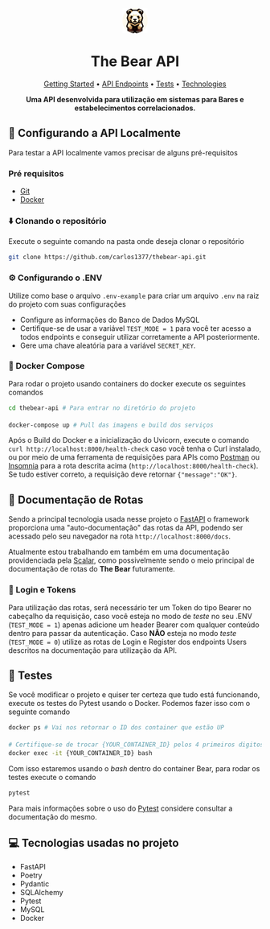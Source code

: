 <p align="center" ><img align="center" src="github-logo.png" width=50></p>
<h1 align="center">The Bear API </h1>

<p align="center">
 <a href="#started">Getting Started</a> • 
  <a href="#routes">API Endpoints</a> •
 <a href="#tests">Tests</a> •
 <a href="#tech">Technologies</a>
</p>

<p align="center">
  <b>Uma API desenvolvida para utilização em sistemas para Bares e estabelecimentos correlacionados.</b>
</p>


<h2 id="started">🚀 Configurando a API Localmente</h2>

Para testar a API localmente vamos precisar de alguns pré-requisitos

### Pré requisitos

- [Git](https://git-scm.com/downloads)
- [Docker](https://www.docker.com/get-started/)

### ⬇️ Clonando o repositório

Execute o seguinte comando na pasta onde deseja clonar o repositório

```bash
git clone https://github.com/carlos1377/thebear-api.git
```

### ⚙️ Configurando o .ENV

Utilize como base o arquivo `.env-example` para criar um arquivo `.env` na raiz do projeto com suas configurações

 - Configure as informações do Banco de Dados MySQL
 - Certifique-se de usar a variável `TEST_MODE = 1` para você ter acesso a todos endpoints e conseguir utilizar corretamente a API posteriormente.
 - Gere uma chave aleatória para a variável `SECRET_KEY`.

### 🐳 Docker Compose

Para rodar o projeto usando containers do docker execute os seguintes comandos

```bash
cd thebear-api # Para entrar no diretório do projeto

docker-compose up # Pull das imagens e build dos serviços
```
Após o Build do Docker e a inicialização do Uvicorn, execute o comando `curl http://localhost:8000/health-check` caso você tenha o Curl instalado, ou por meio de uma ferramenta de requisições para APIs como [Postman](https://www.postman.com/downloads/) ou [Insomnia](https://insomnia.rest/download) para a rota descrita acima (`http://localhost:8000/health-check`). Se tudo estiver correto, a requisição deve retornar `{"message":"OK"}`.

<h2 id="routes">🚩 Documentação de Rotas</h2>

Sendo a principal tecnologia usada nesse projeto o [FastAPI](https://fastapi.tiangolo.com/) o framework proporciona uma "auto-documentação" das rotas da API, podendo ser acessado pelo seu navegador na rota `http://localhost:8000/docs`. 

Atualmente estou trabalhando em também em uma documentação providenciada pela [Scalar](https://docs.scalar.com), como possivelmente sendo o meio principal de documentação de rotas do **The Bear** futuramente.

### 🤖 Login e Tokens

Para utilização das rotas, será necessário ter um Token do tipo Bearer no cabeçalho da requisição, caso você esteja no modo de *teste* no seu .ENV (`TEST_MODE = 1`) apenas adicione um header Bearer com qualquer conteúdo dentro para passar da autenticação. Caso **NÃO** esteja no modo *teste* (`TEST_MODE = 0`) utilize as rotas de Login e Register dos endpoints Users descritos na documentação para utilização da API.

<h2 id="tests">🚧 Testes</h2>

Se você modificar o projeto e quiser ter certeza que tudo está funcionando, execute os testes do Pytest usando o Docker. Podemos fazer isso com o seguinte comando 

```bash
docker ps # Vai nos retornar o ID dos container que estão UP

# Certifique-se de trocar {YOUR_CONTAINER_ID} pelos 4 primeiros digitos do ID do container Bear
docker exec -it {YOUR_CONTAINER_ID} bash
```

Com isso estaremos usando o *bash* dentro do container Bear, para rodar os testes execute o comando
```bash
pytest
```
Para mais informações sobre o uso do [Pytest](https://docs.pytest.org) considere consultar a documentação do mesmo.

<h2 id="tech">💻 Tecnologias usadas no projeto</h2>

- FastAPI
- Poetry
- Pydantic
- SQLAlchemy
- Pytest
- MySQL
- Docker